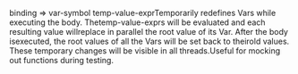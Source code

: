 binding => var-symbol temp-value-exprTemporarily redefines Vars while executing the body.  Thetemp-value-exprs will be evaluated and each resulting value willreplace in parallel the root value of its Var.  After the body isexecuted, the root values of all the Vars will be set back to theirold values.  These temporary changes will be visible in all threads.Useful for mocking out functions during testing.